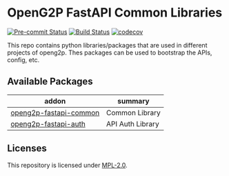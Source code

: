 # OpenG2P FastAPI Common Libraries
[![Pre-commit Status](https://github.com/OpenG2P/openg2p-fastapi-common/actions/workflows/pre-commit.yml/badge.svg?branch=develop)](https://github.com/OpenG2P/openg2p-fastapi-common/actions/workflows/pre-commit.yml?query=branch%3Adevelop)
[![Build Status](https://github.com/OpenG2P/openg2p-fastapi-common/actions/workflows/test.yml/badge.svg?branch=develop)](https://github.com/OpenG2P/openg2p-fastapi-common/actions/workflows/test.yml?query=branch%3Adevelop)
[![codecov](https://codecov.io/gh/OpenG2P/openg2p-fastapi-common/branch/develop/graph/badge.svg)](https://codecov.io/gh/OpenG2P/openg2p-fastapi-common)

This repo contains python libraries/packages that are used in different projects of openg2p. Thes packages can be used to bootstrap the APIs, config, etc.

## Available Packages

addon | summary
----- | -------
[openg2p-fastapi-common](openg2p-fastapi-common/) | Common Library
[openg2p-fastapi-auth](openg2p-fastapi-auth/) | API Auth Library

## Licenses

This repository is licensed under [MPL-2.0](LICENSE).
